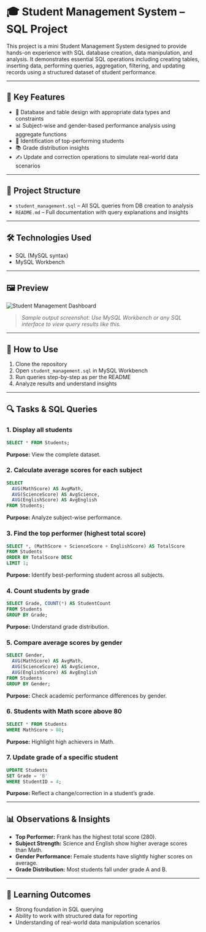 # 🎓 Student Management System – SQL Project

This project is a mini Student Management System designed to provide hands-on experience with SQL database creation, data manipulation, and analysis. It demonstrates essential SQL operations including creating tables, inserting data, performing queries, aggregation, filtering, and updating records using a structured dataset of student performance.

---

## 📌 Key Features

- 📁 Database and table design with appropriate data types and constraints
- 📊 Subject-wise and gender-based performance analysis using aggregate functions
- 🥇 Identification of top-performing students
- 📚 Grade distribution insights
- ✍️ Update and correction operations to simulate real-world data scenarios

---

## 📂 Project Structure

- `student_management.sql` – All SQL queries from DB creation to analysis
- `README.md` – Full documentation with query explanations and insights

---

## 🛠 Technologies Used

- SQL (MySQL syntax)
- MySQL Workbench

---

## 🖼 Preview

![Student Management Dashboard](https://github.com/Monishwaran-sk/Student-Management-System/tree/main/Screenshots)

> *Sample output screenshot: Use MySQL Workbench or any SQL interface to view query results like this.*

---

## 🚀 How to Use

1. Clone the repository
2. Open `student_management.sql` in MySQL Workbench
3. Run queries step-by-step as per the README
4. Analyze results and understand insights

---

## 🔍 Tasks & SQL Queries

### 1. Display all students
```sql
SELECT * FROM Students;
```
**Purpose:** View the complete dataset.

### 2. Calculate average scores for each subject
```sql
SELECT 
  AVG(MathScore) AS AvgMath,
  AVG(ScienceScore) AS AvgScience,
  AVG(EnglishScore) AS AvgEnglish
FROM Students;
```
**Purpose:** Analyze subject-wise performance.

### 3. Find the top performer (highest total score)
```sql
SELECT *, (MathScore + ScienceScore + EnglishScore) AS TotalScore
FROM Students
ORDER BY TotalScore DESC
LIMIT 1;
```
**Purpose:** Identify best-performing student across all subjects.

### 4. Count students by grade
```sql
SELECT Grade, COUNT(*) AS StudentCount
FROM Students
GROUP BY Grade;
```
**Purpose:** Understand grade distribution.

### 5. Compare average scores by gender
```sql
SELECT Gender,
  AVG(MathScore) AS AvgMath,
  AVG(ScienceScore) AS AvgScience,
  AVG(EnglishScore) AS AvgEnglish
FROM Students
GROUP BY Gender;
```
**Purpose:** Check academic performance differences by gender.

### 6. Students with Math score above 80
```sql
SELECT * FROM Students
WHERE MathScore > 80;
```
**Purpose:** Highlight high achievers in Math.

### 7. Update grade of a specific student
```sql
UPDATE Students
SET Grade = 'B'
WHERE StudentID = 4;
```
**Purpose:** Reflect a change/correction in a student’s grade.

---

## 📊 Observations & Insights

- **Top Performer:** Frank has the highest total score (280).
- **Subject Strength:** Science and English show higher average scores than Math.
- **Gender Performance:** Female students have slightly higher scores on average.
- **Grade Distribution:** Most students fall under grade A and B.

---

## 📌 Learning Outcomes

- Strong foundation in SQL querying
- Ability to work with structured data for reporting
- Understanding of real-world data manipulation scenarios





